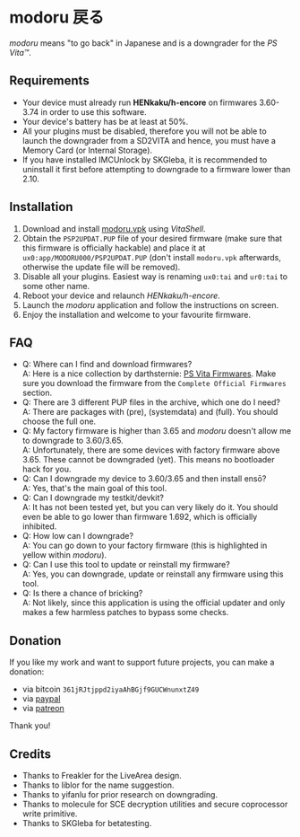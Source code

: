 # modoru 戻る

*modoru* means "to go back" in Japanese and is a downgrader for the *PS Vita™*.

## Requirements

- Your device must already run **HENkaku/h-encore** on firmwares 3.60-3.74 in order to use this software.
- Your device's battery has be at least at 50%.
- All your plugins must be disabled, therefore you will not be able to launch the downgrader from a SD2VITA and hence, you must have a Memory Card (or Internal Storage).
- If you have installed IMCUnlock by SKGleba, it is recommended to uninstall it first before attempting to downgrade to a firmware lower than 2.10.

## Installation

1. Download and install [modoru.vpk](https://github.com/TheOfficialFloW/modoru/releases/download/v2.1/modoru.vpk) using *VitaShell*.
2. Obtain the `PSP2UPDAT.PUP` file of your desired firmware (make sure that this firmware is officially hackable) and place it at `ux0:app/MODORU000/PSP2UPDAT.PUP` (don't install `modoru.vpk` afterwards, otherwise the update file will be removed).
3. Disable all your plugins. Easiest way is renaming `ux0:tai` and `ur0:tai` to some other name.
4. Reboot your device and relaunch *HENkaku/h-encore*.
5. Launch the *modoru* application and follow the instructions on screen.
6. Enjoy the installation and welcome to your favourite firmware.

## FAQ

- Q: Where can I find and download firmwares?  
  A: Here is a nice collection by darthsternie: [PS Vita Firmwares](https://darthsternie.net/index.php/ps-vita-firmwares/). Make sure you download the firmware from the `Complete Official Firmwares` section.
- Q: There are 3 different PUP files in the archive, which one do I need?  
  A: There are packages with (pre), (systemdata) and (full). You should choose the full one.
- Q: My factory firmware is higher than 3.65 and *modoru* doesn't allow me to downgrade to 3.60/3.65.  
  A: Unfortunately, there are some devices with factory firmware above 3.65. These cannot be downgraded (yet). This means no bootloader hack for you.
- Q: Can I downgrade my device to 3.60/3.65 and then install ensō?  
  A: Yes, that's the main goal of this tool.
- Q: Can I downgrade my testkit/devkit?  
  A: It has not been tested yet, but you can very likely do it. You should even be able to go lower than firmware 1.692, which is officially inhibited.
- Q: How low can I downgrade?  
  A: You can go down to your factory firmware (this is highlighted in yellow within *modoru*).
- Q: Can I use this tool to update or reinstall my firmware?  
  A: Yes, you can downgrade, update or reinstall any firmware using this tool.
- Q: Is there a chance of bricking?  
  A: Not likely, since this application is using the official updater and only makes a few harmless patches to bypass some checks.

## Donation

If you like my work and want to support future projects, you can make a donation:

- via bitcoin `361jRJtjppd2iyaAhBGjf9GUCWnunxtZ49`
- via [paypal](https://www.paypal.me/flowsupport/20)
- via [patreon](https://www.patreon.com/TheOfficialFloW)

Thank you!

## Credits

- Thanks to Freakler for the LiveArea design.
- Thanks to liblor for the name suggestion.
- Thanks to yifanlu for prior research on downgrading.
- Thanks to molecule for SCE decryption utilities and secure coprocessor write primitive.
- Thanks to SKGleba for betatesting.

